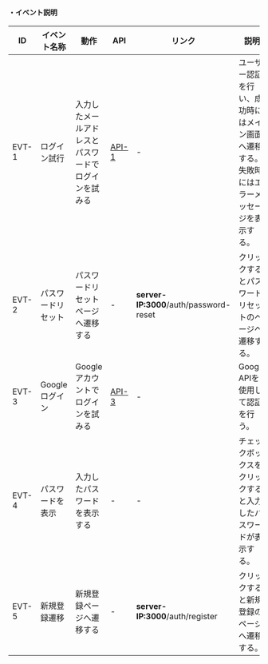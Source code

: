 #### ・イベント説明

| ID    | イベント名称     | 動作                         | API                     | リンク                                    | 説明                                            | 参考 |
|-------|------------|----------------------------|-------------------------|----------------------------------------|-----------------------------------------------|----|
| EVT-1 | ログイン試行     | 入力したメールアドレスとパスワードでログインを試みる | [API-1](APIs.md)        | -                                      | ユーザー認証を行い、成功時にはメイン画面へ遷移する。失敗時にはエラーメッセージを表示する。 | -  |
| EVT-2 | パスワードリセット  | パスワードリセットページへ遷移する          | -                       | **server-IP:3000**/auth/password-reset | クリックするとパスワードリセットのページへ遷移する。                    | -  |
| EVT-3 | Googleログイン | Googleアカウントでログインを試みる       | [API-3](APIs.md)        | -                                      | Google APIを使用して認証を行う。                         | -  |
| EVT-4 | パスワードを表示   | 入力したパスワードを表示する             | -                       | -                                      | チェックボックスをクリックすると入力したパスワードが表示する。               | -  |
| EVT-5 | 新規登録遷移     | 新規登録ページへ遷移する               | -                       | **server-IP:3000**/auth/register       | クリックすると新規登録のページへ遷移する。                         | -  |
